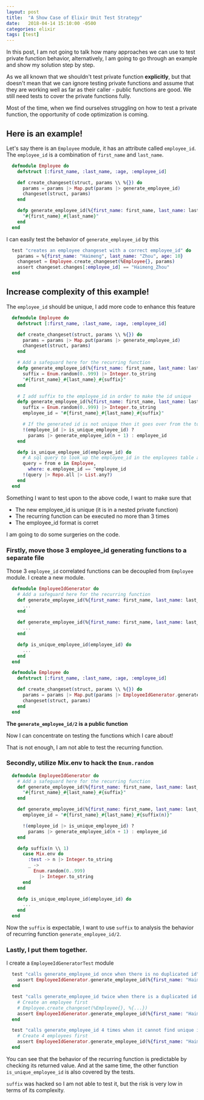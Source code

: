 ```yaml
---
layout: post
title:  "A Show Case of Elixir Unit Test Strategy"
date:   2018-04-14 15:10:00 -0500
categories: elixir
tags: [test]
---
```


In this post, I am not going to talk how many approaches we can use to test private function behavior, alternatively, I am going to go through an example and show my solution step by step.

As we all known that we shouldn't test private function **explicitly**, but that doesn't mean that we can ignore testing private functions and assume that they are working well as far as their caller - public functions are good. We still need tests to cover the private functions fully.

Most of the time, when we find ourselves struggling on how to test a private function, the opportunity of code optimization is coming.

## Here is an example!

Let's say there is an `Employee` module, it has an attribute called `employee_id`. The `employee_id` is a combination of `first_name` and `last_name`.

```elixir
  defmodule Employee do
    defstruct [:first_name, :last_name, :age, :employee_id]

    def create_changeset(struct, params \\ %{}) do
      params = params |> Map.put(params |> generate_employee_id)
      changeset(struct, params)
    end

    defp generate_employee_id(%{first_name: first_name, last_name: last_name})
      "#{first_name}_#{last_name}"
    end
  end
```

I can easily test the behavior of `generate_employee_id` by this

```elixir
  test "creates an employee changeset with a correct employee_id" do
    params = %{first_name: "Haimeng", last_name: "Zhou", age: 10}
    changeset = Employee.create_changeset(%Employee{}, params)
    assert changeset.changes[:employee_id] == "Haimeng_Zhou"
  end
```

## Increase complexity of this example!

The `employee_id` should be unique, I add more code to enhance this feature

```elixir
  defmodule Employee do
    defstruct [:first_name, :last_name, :age, :employee_id]

    def create_changeset(struct, params \\ %{}) do
      params = params |> Map.put(params |> generate_employee_id)
      changeset(struct, params)
    end

    # Add a safeguard here for the recurring function
    defp generate_employee_id(%{first_name: first_name, last_name: last_name}, n) when n >= 3 do
      suffix = Enum.random(0..999) |> Integer.to_string
      "#{first_name}_#{last_name}_#{suffix}"
    end

    # I add suffix to the employee_id in order to make the id unique
    defp generate_employee_id(%{first_name: first_name, last_name: last_name} = params, n \\ 1)
      suffix = Enum.random(0..999) |> Integer.to_string
      employee_id = "#{first_name}_#{last_name}_#{suffix}"

      # If the generated id is not unique then it goes over from the top
      !(employee_id |> is_unique_employee_id) ?
        params |> generate_employee_id(n + 1) : employee_id
    end

    defp is_unique_employee_id(employee_id) do
      # A sql query to look up the employee_id in the employees table and then return a boolean from this function
      query = from e in Employee,
        where: e.employee_id == ^employee_id
      !(query |> Repo.all |> List.any?)
    end
  end
```

Something I want to test upon to the above code, I want to make sure that

* The new employee_id is unique (it is in a nested private function)
* The recurring function can be executed no more than 3 times
* The employee_id format is corret

I am going to do some surgeries on the code.

### Firstly, move those 3 employee_id generating functions to a separate file

Those 3 `employee_id` correlated functions can be decoupled from `Employee` module. I create a new module.

```elixir
  defmodule EmployeeIdGenerator do
    # Add a safeguard here for the recurring function
    def generate_employee_id(%{first_name: first_name, last_name: last_name}, n) when n >= 3 do
      ...
    end

    def generate_employee_id(%{first_name: first_name, last_name: last_name}, n \\ 1)
      ...
    end

    defp is_unique_employee_id(employee_id) do
      ...
    end
  end

  defmodule Employee do
    defstruct [:first_name, :last_name, :age, :employee_id]

    def create_changeset(struct, params \\ %{}) do
      params = params |> Map.put(params |> EmployeeIdGenerator.generate_employee_id)
      changeset(struct, params)
    end
  end
```
**The `generate_employee_id/2` is a public function**

Now I can concentrate on testing the functions which I care about!

That is not enough, I am not able to test the recurring function.

### Secondly, utilize Mix.env to hack the `Enum.random`

```elixir
  defmodule EmployeeIdGenerator do
    # Add a safeguard here for the recurring function
    def generate_employee_id(%{first_name: first_name, last_name: last_name}, n) when n >= 3 do
      "#{first_name}_#{last_name}_#{suffix}"
    end

    def generate_employee_id(%{first_name: first_name, last_name: last_name} = params, n \\ 1)
      employee_id = "#{first_name}_#{last_name}_#{suffix(n)}"

      !(employee_id |> is_unique_employee_id) ?
        params |> generate_employee_id(n + 1) : employee_id
    end

    defp suffix(n \\ 1)
      case Mix.env do
        :test -> n |> Integer.to_string
        _ ->
          Enum.random(0..999)
            |> Integer.to_string
      end
    end

    defp is_unique_employee_id(employee_id) do
      ...
    end
  end
```

Now the `suffix` is expectable, I want to use `suffix` to analysis the behavior of recurring function `generate_employee_id/2`.

### Lastly, I put them together.

I create a `EmployeeIdGeneratorTest` module

```elixir
  test "calls generate_employee_id once when there is no duplicated id" do
    assert EmployeeIdGenerator.generate_employee_id(%{first_name: "Haimeng", last_name: "Zhou"}) == "Haimeng_Zhou_1"
  end

  test "calls generate_employee_id twice when there is a duplicated id in the system"  do
    # Create an employee first
    # Employee.create_changeset(%Employee{}, %{...})
    assert EmployeeIdGenerator.generate_employee_id(%{first_name: "Haimeng", last_name: "Zhou"}) == "Haimeng_Zhou_2"
  end

  test "calls generate_employee_id 4 times when it cannot find unique id constantly" do
    # Create 4 employees first
    assert EmployeeIdGenerator.generate_employee_id(%{first_name: "Haimeng", last_name: "Zhou"}) == "Haimeng_Zhou_4"
  end
```

You can see that the behavior of the recurring function is predictable by checking its returned value. And at the same time, the other function `is_unique_employee_id` is also covered by the tests.

`suffix` was hacked so I am not able to test it, but the risk is very low in terms of its complexity.